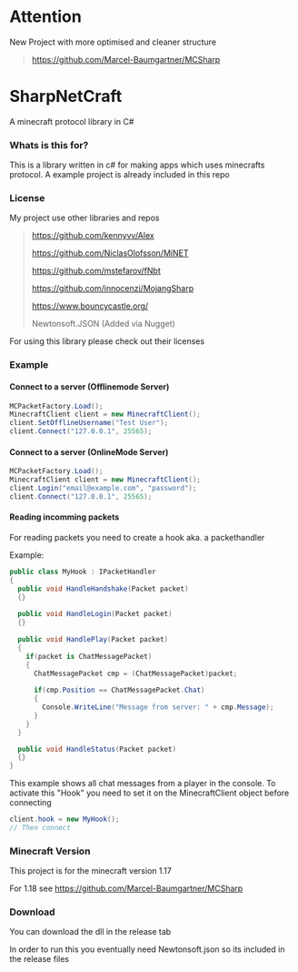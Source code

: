 # Attention #
New Project with more optimised and cleaner structure

> https://github.com/Marcel-Baumgartner/MCSharp

# SharpNetCraft
A minecraft protocol library in C#

### Whats is this for? ###
This is a library written in c# for making apps
which uses minecrafts protocol. A example project is already included in this repo

### License ###
My project use other libraries and repos

> https://github.com/kennyvv/Alex
> 
> https://github.com/NiclasOlofsson/MiNET
> 
> https://github.com/mstefarov/fNbt
> 
> https://github.com/innocenzi/MojangSharp
> 
> https://www.bouncycastle.org/
>
> Newtonsoft.JSON (Added via Nugget)

For using this library please check out their licenses

### Example ###
#### Connect to a server (Offlinemode Server) ####
```csharp
MCPacketFactory.Load();
MinecraftClient client = new MinecraftClient();
client.SetOfflineUsername("Test User");
client.Connect("127.0.0.1", 25565);
```

#### Connect to a server (OnlineMode Server) ####
```csharp
MCPacketFactory.Load();
MinecraftClient client = new MinecraftClient();
client.Login("email@example.com", "password");
client.Connect("127.0.0.1", 25565);
```

#### Reading incomming packets ####
For reading packets you need to create a hook aka. a packethandler

Example:
```csharp
public class MyHook : IPacketHandler
{
  public void HandleHandshake(Packet packet)
  {}
  
  public void HandleLogin(Packet packet)
  {}
  
  public void HandlePlay(Packet packet)
  {
    if(packet is ChatMessagePacket)
    {
      ChatMessagePacket cmp = (ChatMessagePacket)packet;
      
      if(cmp.Position == ChatMessagePacket.Chat)
      {
        Console.WriteLine("Message from server: " + cmp.Message);
      }
    }
  }

  public void HandleStatus(Packet packet)
  {}
}
```
This example shows all chat messages from a player in the console.
To activate this "Hook" you need to set it on the MinecraftClient object before
connecting
```csharp
client.hook = new MyHook();
// Then connect
```

### Minecraft Version ###
This project is for the minecraft version 1.17

For 1.18 see https://github.com/Marcel-Baumgartner/MCSharp

### Download ###
You can download the dll in the release tab

In order to run this you eventually need Newtonsoft.json
so its included in the release files
